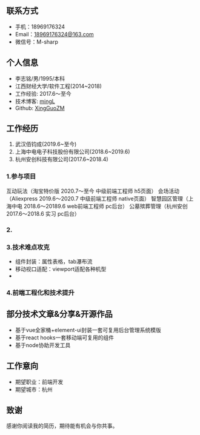 
联系方式
---
- 手机：18969176324
- Email：18969176324@163.com
- 微信号：M-sharp

个人信息
---
- 李志铭/男/1995/本科
- 江西财经大学/软件工程(2014~2018)
- 工作经验: 2017.6～至今
- 技术博客: [mingL](https://www.cnblogs.com/xingguozhiming/)
- Github: [XingGuoZM](https://github.com/XingGuoZM)

工作经历
---
1. 武汉佰钧成(2019.6~至今)
2. 上海中电电子科技股份有限公司(2018.6~2019.6)
3. 杭州安创科技有限公司(2017.6~2018.4)

### 1.参与项目

互动玩法（淘宝特价版 2020.7～至今 中级前端工程师 h5页面）
会场活动（Aliexpress 2019.6～2020.7 中级前端工程师 native页面）
智慧园区管理（上海中电 2018.6～20189.6 web前端工程师 pc后台）
公墓殡葬管理（杭州安创 2017.6～2018.6 实习 pc后台）

### 2.

### 3.技术难点攻克
  - 组件封装：属性表格，tab瀑布流
  - 移动视口适配：viewport适配各种机型
  - 

### 4.前端工程化和技术提升


部分技术文章&分享&开源作品
---
- 基于vue全家桶+element-ui封装一套可复用后台管理系统模版
- 基于react hooks一套移动端可复用的组件
- 基于node协助开发工具

工作意向
---
- 期望职业：前端开发
- 期望城市：杭州

致谢
---
感谢你阅读我的简历，期待能有机会与你共事。